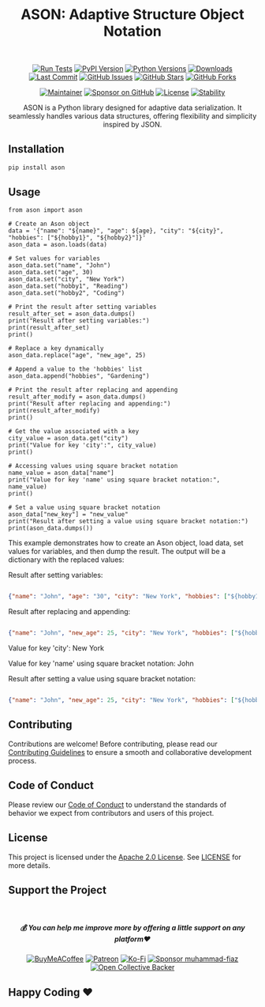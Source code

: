 <div align="center">
  
#  ASON: Adaptive Structure Object Notation

<br>

[![Run Tests](https://github.com/muhammad-fiaz/ason/actions/workflows/package-tests.yaml/badge.svg)](https://github.com/muhammad-fiaz/ason/actions/workflows/package-tests.yaml)
[![PyPI Version](https://img.shields.io/pypi/v/ason)](https://pypi.org/project/ason/)
[![Python Versions](https://img.shields.io/pypi/pyversions/ason)](https://pypi.org/project/ason/)
[![Downloads](https://img.shields.io/pypi/dm/ason)](https://pypi.org/project/ason/)
[![Last Commit](https://img.shields.io/github/last-commit/muhammad-fiaz/ason)](https://github.com/muhammad-fiaz/ason)
[![GitHub Issues](https://img.shields.io/github/issues/muhammad-fiaz/ason)](https://github.com/muhammad-fiaz/ason/issues)
[![GitHub Stars](https://img.shields.io/github/stars/muhammad-fiaz/ason)](https://github.com/muhammad-fiaz/ason/stargazers)
[![GitHub Forks](https://img.shields.io/github/forks/muhammad-fiaz/ason)](https://github.com/muhammad-fiaz/ason/network)

[![Maintainer](https://img.shields.io/badge/Maintainer-muhammad--fiaz-blue)](https://github.com/muhammad-fiaz)
[![Sponsor on GitHub](https://img.shields.io/badge/Sponsor%20on%20GitHub-Become%20a%20Sponsor-blue)](https://github.com/sponsors/muhammad-fiaz)
[![License](https://img.shields.io/github/license/muhammad-fiaz/ason)](https://github.com/muhammad-fiaz/ason/blob/main/LICENSE)
[![Stability](https://img.shields.io/badge/Stability-Stable-green)](https://github.com/muhammad-fiaz/ason)

ASON is a Python library designed for adaptive data serialization. It seamlessly handles various data structures, offering flexibility and simplicity inspired by JSON.


</div>



## Installation

```bash
pip install ason
```

## Usage

```python3
from ason import ason

# Create an Ason object
data = '{"name": "${name}", "age": ${age}, "city": "${city}", "hobbies": ["${hobby1}", "${hobby2}"]}'
ason_data = ason.loads(data)

# Set values for variables
ason_data.set("name", "John")
ason_data.set("age", 30)
ason_data.set("city", "New York")
ason_data.set("hobby1", "Reading")
ason_data.set("hobby2", "Coding")

# Print the result after setting variables
result_after_set = ason_data.dumps()
print("Result after setting variables:")
print(result_after_set)
print()

# Replace a key dynamically
ason_data.replace("age", "new_age", 25)

# Append a value to the 'hobbies' list
ason_data.append("hobbies", "Gardening")

# Print the result after replacing and appending
result_after_modify = ason_data.dumps()
print("Result after replacing and appending:")
print(result_after_modify)
print()

# Get the value associated with a key
city_value = ason_data.get("city")
print("Value for key 'city':", city_value)
print()

# Accessing values using square bracket notation
name_value = ason_data["name"]
print("Value for key 'name' using square bracket notation:", name_value)
print()

# Set a value using square bracket notation
ason_data["new_key"] = "new_value"
print("Result after setting a value using square bracket notation:")
print(ason_data.dumps())

```
This example demonstrates how to create an Ason object, load data, set values for variables, and then dump the result. The output will be a dictionary with the replaced values:

Result after setting variables:
```json

{"name": "John", "age": "30", "city": "New York", "hobbies": ["${hobby1}", "${hobby2}"]}
```
Result after replacing and appending:
```json

{"name": "John", "new_age": 25, "city": "New York", "hobbies": ["${hobby1}", "${hobby2}", "Gardening"]}
```
Value for key 'city': New York

Value for key 'name' using square bracket notation: John

Result after setting a value using square bracket notation:
```json

{"name": "John", "new_age": 25, "city": "New York", "hobbies": ["${hobby1}", "${hobby2}", "Gardening"], "new_key": "new_value"}
```

## Contributing
Contributions are welcome! Before contributing, please read our [Contributing Guidelines](CONTRIBUTING.md) to ensure a smooth and collaborative development process.

## Code of Conduct

Please review our [Code of Conduct](CODE_OF_CONDUCT.md) to understand the standards of behavior we expect from contributors and users of this project.

## License
This project is licensed under the [Apache 2.0 License](). See [LICENSE](LICENSE) for more details.

## Support the Project
<br>
<div align="center">

<h5> <strong> 💰 You can help me improve more by offering a little support on any platform❤️</strong></h5>

[![BuyMeACoffee](https://img.shields.io/badge/Buy%20Me%20a%20Coffee-ffdd00?style=for-the-badge&logo=buy-me-a-coffee&logoColor=black)](https://buymeacoffee.com/muhammadfiaz) [![Patreon](https://img.shields.io/badge/Patreon-F96854?style=for-the-badge&logo=patreon&logoColor=white)](https://patreon.com/muhammadfiaz) [![Ko-Fi](https://img.shields.io/badge/Ko--fi-F16061?style=for-the-badge&logo=ko-fi&logoColor=white)](https://ko-fi.com/muhammadfiaz)
[![Sponsor muhammad-fiaz](https://img.shields.io/badge/Sponsor-%231EAEDB.svg?&style=for-the-badge&logo=GitHub-Sponsors&logoColor=white)](https://github.com/sponsors/muhammad-fiaz)
[![Open Collective Backer](https://img.shields.io/badge/Open%20Collective-Backer-%238CC84B?style=for-the-badge&logo=open-collective&logoColor=white)](https://opencollective.com/muhammadfiaz)
</div>



## Happy Coding ❤️
